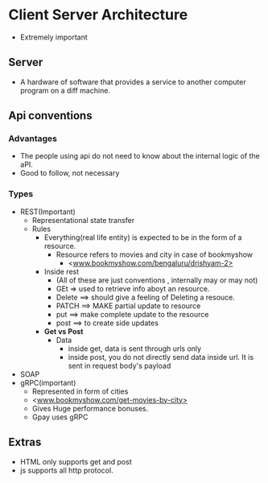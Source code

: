 # Client Server Architecture

- Extremely important

## Server

- A hardware of software that provides a service to another computer program on a diff machine.

## Api conventions

### Advantages

- The people using api do not need to know about the internal logic of the aPI.
- Good to follow, not necessary

### Types

- REST(Important)
  - Representational state transfer
  - Rules
    - Everything(real life entity) is expected to be in the form of a resource.
      - Resource refers to movies and city in case of bookmyshow
        - <www.bookmyshow.com/bengaluru/drishyam-2>
    - Inside rest
      - (All of these are just conventions , internally may or may not)
      - GEt => used to retrieve info aboyt an resource.
      - Delete ==> should give a feeling of Deleting a resouce. 
      - PATCH ==> MAKE partial update to resource
      - put ==> make complete update to the resource
      - post ==> to create side updates
    - **Get vs Post**
      - Data
        - inside get, data is sent through urls only
        - inside post, you do not directly send data inside url. It is sent in request body's payload
- SOAP
- gRPC(important)
  - Represented in form of cities
  - <www.bookmyshow.com/get-movies-by-city>
  - Gives Huge performance bonuses.
  - Gpay uses gRPC

## Extras

- HTML only supports get and post
- js supports all http protocol.
